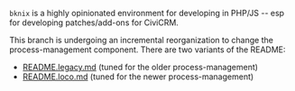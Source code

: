 `bknix` is a highly opinionated environment for developing in PHP/JS -- esp for developing patches/add-ons for CiviCRM.

This branch is undergoing an incremental reorganization to change the process-management component.
There are two variants of the README:

* [README.legacy.md](README.legacy.md) (tuned for the older process-management)
* [README.loco.md](README.loco.md) (tuned for the newer process-management)
